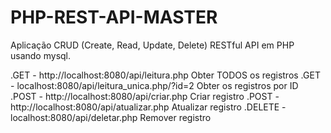 # PHP-REST-API-MASTER
Aplicação CRUD (Create, Read, Update, Delete) RESTful API em PHP usando mysql.

.GET - http://localhost:8080/api/leitura.php Obter TODOS os registros
.GET - localhost:8080/api/leitura_unica.php/?id=2 Obter os registros por ID
.POST - http://localhost:8080/api/criar.php Criar registro
.POST - http://localhost:8080/api/atualizar.php Atualizar registro
.DELETE - localhost:8080/api/deletar.php Remover registro

